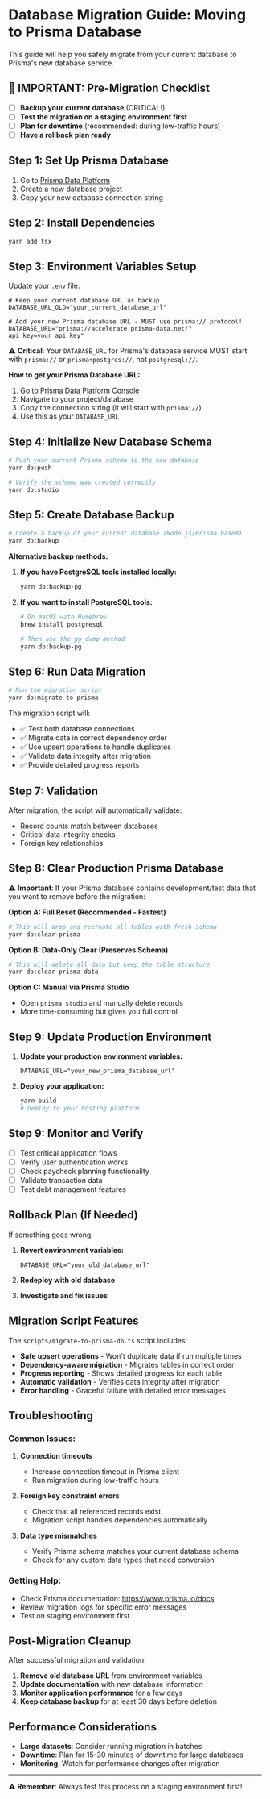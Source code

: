 # Database Migration Guide: Moving to Prisma Database

This guide will help you safely migrate from your current database to Prisma's new database service.

## 🚨 IMPORTANT: Pre-Migration Checklist

- [ ] **Backup your current database** (CRITICAL!)
- [ ] **Test the migration on a staging environment first**
- [ ] **Plan for downtime** (recommended: during low-traffic hours)
- [ ] **Have a rollback plan ready**

## Step 1: Set Up Prisma Database

1. Go to [Prisma Data Platform](https://console.prisma.io/)
2. Create a new database project
3. Copy your new database connection string

## Step 2: Install Dependencies

```bash
yarn add tsx
```

## Step 3: Environment Variables Setup

Update your `.env` file:

```env
# Keep your current database URL as backup
DATABASE_URL_OLD="your_current_database_url"

# Add your new Prisma database URL - MUST use prisma:// protocol!
DATABASE_URL="prisma://accelerate.prisma-data.net/?api_key=your_api_key"
```

⚠️ **Critical**: Your `DATABASE_URL` for Prisma's database service MUST start with `prisma://` or `prisma+postgres://`, not `postgresql://`.

**How to get your Prisma Database URL:**

1. Go to [Prisma Data Platform Console](https://console.prisma.io/)
2. Navigate to your project/database
3. Copy the connection string (it will start with `prisma://`)
4. Use this as your `DATABASE_URL`

## Step 4: Initialize New Database Schema

```bash
# Push your current Prisma schema to the new database
yarn db:push

# Verify the schema was created correctly
yarn db:studio
```

## Step 5: Create Database Backup

```bash
# Create a backup of your current database (Node.js/Prisma based)
yarn db:backup
```

**Alternative backup methods:**

1. **If you have PostgreSQL tools installed locally:**

   ```bash
   yarn db:backup-pg
   ```

2. **If you want to install PostgreSQL tools:**

   ```bash
   # On macOS with Homebrew
   brew install postgresql

   # Then use the pg_dump method
   yarn db:backup-pg
   ```

## Step 6: Run Data Migration

```bash
# Run the migration script
yarn db:migrate-to-prisma
```

The migration script will:

- ✅ Test both database connections
- ✅ Migrate data in correct dependency order
- ✅ Use upsert operations to handle duplicates
- ✅ Validate data integrity after migration
- ✅ Provide detailed progress reports

## Step 7: Validation

After migration, the script will automatically validate:

- Record counts match between databases
- Critical data integrity checks
- Foreign key relationships

## Step 8: Clear Production Prisma Database

⚠️ **Important**: If your Prisma database contains development/test data that you want to remove before the migration:

**Option A: Full Reset (Recommended - Fastest)**

```bash
# This will drop and recreate all tables with fresh schema
yarn db:clear-prisma
```

**Option B: Data-Only Clear (Preserves Schema)**

```bash
# This will delete all data but keep the table structure
yarn db:clear-prisma-data
```

**Option C: Manual via Prisma Studio**

- Open `prisma studio` and manually delete records
- More time-consuming but gives you full control

## Step 9: Update Production Environment

1. **Update your production environment variables:**

   ```env
   DATABASE_URL="your_new_prisma_database_url"
   ```

2. **Deploy your application:**
   ```bash
   yarn build
   # Deploy to your hosting platform
   ```

## Step 9: Monitor and Verify

- [ ] Test critical application flows
- [ ] Verify user authentication works
- [ ] Check paycheck planning functionality
- [ ] Validate transaction data
- [ ] Test debt management features

## Rollback Plan (If Needed)

If something goes wrong:

1. **Revert environment variables:**

   ```env
   DATABASE_URL="your_old_database_url"
   ```

2. **Redeploy with old database**

3. **Investigate and fix issues**

## Migration Script Features

The `scripts/migrate-to-prisma-db.ts` script includes:

- **Safe upsert operations** - Won't duplicate data if run multiple times
- **Dependency-aware migration** - Migrates tables in correct order
- **Progress reporting** - Shows detailed progress for each table
- **Automatic validation** - Verifies data integrity after migration
- **Error handling** - Graceful failure with detailed error messages

## Troubleshooting

### Common Issues:

1. **Connection timeouts**
   - Increase connection timeout in Prisma client
   - Run migration during low-traffic hours

2. **Foreign key constraint errors**
   - Check that all referenced records exist
   - Migration script handles dependencies automatically

3. **Data type mismatches**
   - Verify Prisma schema matches your current database schema
   - Check for any custom data types that need conversion

### Getting Help:

- Check Prisma documentation: https://www.prisma.io/docs
- Review migration logs for specific error messages
- Test on staging environment first

## Post-Migration Cleanup

After successful migration and validation:

1. **Remove old database URL** from environment variables
2. **Update documentation** with new database information
3. **Monitor application performance** for a few days
4. **Keep database backup** for at least 30 days before deletion

## Performance Considerations

- **Large datasets**: Consider running migration in batches
- **Downtime**: Plan for 15-30 minutes of downtime for large databases
- **Monitoring**: Watch for performance changes after migration

---

**⚠️ Remember**: Always test this process on a staging environment first!
